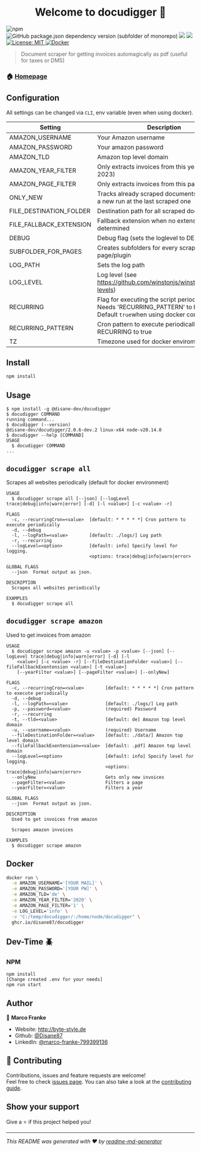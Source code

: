 <h1 align="center">Welcome to docudigger 👋</h1>
<p>
  <img alt="npm" src="https://img.shields.io/npm/v/@disane-dev/docudigger/latest">
  <img alt="GitHub package.json dependency version (subfolder of monorepo)" src="https://img.shields.io/github/package-json/dependency-version/Disane87/docudigger/puppeteer">

  <img src="https://img.shields.io/badge/npm-%3E%3D9.1.2-blue.svg" />
  <img src="https://img.shields.io/badge/node-%3E%3D18.12.1-blue.svg" />
  <a href="#" target="_blank">
    <img alt="License: MIT" src="https://img.shields.io/badge/License-MIT-yellow.svg" />
  </a>
  <a href="https://github.com/disane87/docudigger/pkgs/container/docudigger" target="_blank">
    <img alt="Docker" src="https://ghcr-badge.egpl.dev/disane87/docudigger/latest_tag?color=%2344cc11&ignore=latest&label=Docker&trim=" />
  </a>
  
</p>

> Document scraper for getting invoices automagically as pdf (useful for taxes or DMS)

### 🏠 [Homepage](https://repo.disane.dev/Disane/docudigger#readme)

## Configuration

All settings can be changed via `CLI`, env variable (even when using docker).

| Setting                 | Description                                                                                                                | Default value   |
| ----------------------- | -------------------------------------------------------------------------------------------------------------------------- | --------------- |
| AMAZON_USERNAME         | Your Amazon username                                                                                                       | `null`          |
| AMAZON_PASSWORD         | Your amazon password                                                                                                       | `null`          |
| AMAZON_TLD              | Amazon top level domain                                                                                                    | `de`            |
| AMAZON_YEAR_FILTER      | Only extracts invoices from this year (i.e. 2023)                                                                          | `2023`          |
| AMAZON_PAGE_FILTER      | Only extracts invoices from this page (i.e. 2)                                                                             | `null`          |
| ONLY_NEW                | Tracks already scraped documents and starts a new run at the last scraped one                                              | `true`          |
| FILE_DESTINATION_FOLDER | Destination path for all scraped documents                                                                                 | `./documents/`  |
| FILE_FALLBACK_EXTENSION | Fallback extension when no extension can be determined                                                                     | `.pdf`          |
| DEBUG                   | Debug flag (sets the loglevel to DEBUG)                                                                                    | `false`         |
| SUBFOLDER_FOR_PAGES     | Creates subfolders for every scraped page/plugin                                                                           | `false`         |
| LOG_PATH                | Sets the log path                                                                                                          | `./logs/`       |
| LOG_LEVEL               | Log level (see https://github.com/winstonjs/winston#logging-levels)                                                        | `info`          |
| RECURRING               | Flag for executing the script periodically. Needs 'RECURRING_PATTERN' to be set. Default `true`when using docker container | `false`         |
| RECURRING_PATTERN       | Cron pattern to execute periodically. Needs RECURRING to true                                                              | `*/30 * * * *`  |
| TZ                      | Timezone used for docker enviroments                                                                                       | `Europe/Berlin` |

## Install

```sh
npm install
```

## Usage

<!-- usage -->
```sh-session
$ npm install -g @disane-dev/docudigger
$ docudigger COMMAND
running command...
$ docudigger (--version)
@disane-dev/docudigger/2.0.6-dev.2 linux-x64 node-v20.14.0
$ docudigger --help [COMMAND]
USAGE
  $ docudigger COMMAND
...
```
<!-- usagestop -->

## `docudigger scrape all`

Scrapes all websites periodically (default for docker environment)

```
USAGE
  $ docudigger scrape all [--json] [--logLevel trace|debug|info|warn|error] [-d] [-l <value>] [-c <value> -r]

FLAGS
  -c, --recurringCron=<value>  [default: * * * * *] Cron pattern to execute periodically
  -d, --debug
  -l, --logPath=<value>        [default: ./logs/] Log path
  -r, --recurring
  --logLevel=<option>          [default: info] Specify level for logging.
                               <options: trace|debug|info|warn|error>

GLOBAL FLAGS
  --json  Format output as json.

DESCRIPTION
  Scrapes all websites periodically

EXAMPLES
  $ docudigger scrape all
```

## `docudigger scrape amazon`

Used to get invoices from amazon

```
USAGE
  $ docudigger scrape amazon -u <value> -p <value> [--json] [--logLevel trace|debug|info|warn|error] [-d] [-l
    <value>] [-c <value> -r] [--fileDestinationFolder <value>] [--fileFallbackExentension <value>] [-t <value>]
    [--yearFilter <value>] [--pageFilter <value>] [--onlyNew]

FLAGS
  -c, --recurringCron=<value>        [default: * * * * *] Cron pattern to execute periodically
  -d, --debug
  -l, --logPath=<value>              [default: ./logs/] Log path
  -p, --password=<value>             (required) Password
  -r, --recurring
  -t, --tld=<value>                  [default: de] Amazon top level domain
  -u, --username=<value>             (required) Username
  --fileDestinationFolder=<value>    [default: ./data/] Amazon top level domain
  --fileFallbackExentension=<value>  [default: .pdf] Amazon top level domain
  --logLevel=<option>                [default: info] Specify level for logging.
                                     <options: trace|debug|info|warn|error>
  --onlyNew                          Gets only new invoices
  --pageFilter=<value>               Filters a page
  --yearFilter=<value>               Filters a year

GLOBAL FLAGS
  --json  Format output as json.

DESCRIPTION
  Used to get invoices from amazon

  Scrapes amazon invoices

EXAMPLES
  $ docudigger scrape amazon
```

## Docker

```sh
docker run \
  -e AMAZON_USERNAME='[YOUR MAIL]' \
  -e AMAZON_PASSWORD='[YOUR PW]' \
  -e AMAZON_TLD='de' \
  -e AMAZON_YEAR_FILTER='2020' \
  -e AMAZON_PAGE_FILTER='1' \
  -e LOG_LEVEL='info' \
  -v "C:/temp/docudigger/:/home/node/docudigger" \
  ghcr.io/disane87/docudigger
```

## Dev-Time 🪲

### NPM

```npm
npm install
[Change created .env for your needs]
npm run start
```

## Author

👤 **Marco Franke**

- Website: http://byte-style.de
- Github: [@Disane87](https://github.com/Disane87)
- LinkedIn: [@marco-franke-799399136](https://linkedin.com/in/marco-franke-799399136)

## 🤝 Contributing

Contributions, issues and feature requests are welcome!<br />Feel free to check [issues page](https://repo.disane.dev/Disane/docudigger/issues). You can also take a look at the [contributing guide](https://repo.disane.dev/Disane/docudigger/blob/master/CONTRIBUTING.md).

## Show your support

Give a ⭐️ if this project helped you!

---

_This README was generated with ❤️ by [readme-md-generator](https://github.com/kefranabg/readme-md-generator)_
